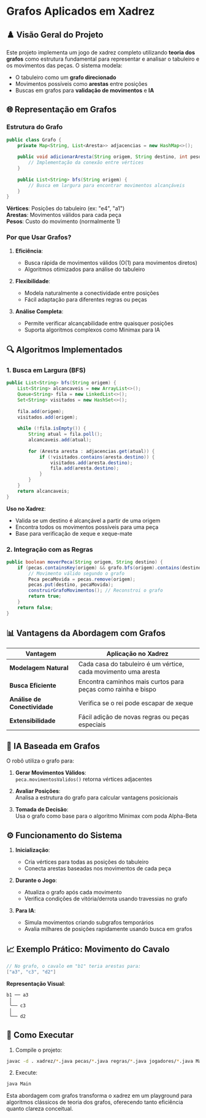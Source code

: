 # Grafos Aplicados em Xadrez

## ♟️ Visão Geral do Projeto

Este projeto implementa um jogo de xadrez completo utilizando **teoria dos grafos** como estrutura fundamental para representar e analisar o tabuleiro e os movimentos das peças. O sistema modela:

- O tabuleiro como um **grafo direcionado**
- Movimentos possíveis como **arestas** entre posições
- Buscas em grafos para **validação de movimentos** e **IA**

## 🌐 Representação em Grafos

### Estrutura do Grafo

```java
public class Grafo {
    private Map<String, List<Aresta>> adjacencias = new HashMap<>();
    
    public void adicionarAresta(String origem, String destino, int peso) {
        // Implementação da conexão entre vértices
    }
    
    public List<String> bfs(String origem) {
        // Busca em largura para encontrar movimentos alcançáveis
    }
}
```

**Vértices**: Posições do tabuleiro (ex: "e4", "a1")  
**Arestas**: Movimentos válidos para cada peça  
**Pesos**: Custo do movimento (normalmente 1)

### Por que Usar Grafos?

1. **Eficiência**:
   - Busca rápida de movimentos válidos (O(1) para movimentos diretos)
   - Algoritmos otimizados para análise do tabuleiro

2. **Flexibilidade**:
   - Modela naturalmente a conectividade entre posições
   - Fácil adaptação para diferentes regras ou peças

3. **Análise Completa**:
   - Permite verificar alcançabilidade entre quaisquer posições
   - Suporta algoritmos complexos como Minimax para IA

## 🔍 Algoritmos Implementados

### 1. Busca em Largura (BFS)

```java
public List<String> bfs(String origem) {
    List<String> alcancaveis = new ArrayList<>();
    Queue<String> fila = new LinkedList<>();
    Set<String> visitados = new HashSet<>();
    
    fila.add(origem);
    visitados.add(origem);
    
    while (!fila.isEmpty()) {
        String atual = fila.poll();
        alcancaveis.add(atual);
        
        for (Aresta aresta : adjacencias.get(atual)) {
            if (!visitados.contains(aresta.destino)) {
                visitados.add(aresta.destino);
                fila.add(aresta.destino);
            }
        }
    }
    return alcancaveis;
}
```

**Uso no Xadrez**:
- Valida se um destino é alcançável a partir de uma origem
- Encontra todos os movimentos possíveis para uma peça
- Base para verificação de xeque e xeque-mate

### 2. Integração com as Regras

```java
public boolean moverPeca(String origem, String destino) {
    if (pecas.containsKey(origem) && grafo.bfs(origem).contains(destino)) {
        // Movimento válido segundo o grafo
        Peca pecaMovida = pecas.remove(origem);
        pecas.put(destino, pecaMovida);
        construirGrafoMovimentos(); // Reconstroi o grafo
        return true;
    }
    return false;
}
```

## 📊 Vantagens da Abordagem com Grafos

| Vantagem | Aplicação no Xadrez |
|----------|---------------------|
| **Modelagem Natural** | Cada casa do tabuleiro é um vértice, cada movimento uma aresta |
| **Busca Eficiente** | Encontra caminhos mais curtos para peças como rainha e bispo |
| **Análise de Conectividade** | Verifica se o rei pode escapar de xeque |
| **Extensibilidade** | Fácil adição de novas regras ou peças especiais |

## 🧠 IA Baseada em Grafos

O robô utiliza o grafo para:

1. **Gerar Movimentos Válidos**:  
   ```peca.movimentosValidos()``` retorna vértices adjacentes

2. **Avaliar Posições**:  
   Analisa a estrutura do grafo para calcular vantagens posicionais

3. **Tomada de Decisão**:  
   Usa o grafo como base para o algoritmo Minimax com poda Alpha-Beta

## ⚙️ Funcionamento do Sistema

1. **Inicialização**:
   - Cria vértices para todas as posições do tabuleiro
   - Conecta arestas baseadas nos movimentos de cada peça

2. **Durante o Jogo**:
   - Atualiza o grafo após cada movimento
   - Verifica condições de vitória/derrota usando travessias no grafo

3. **Para IA**:
   - Simula movimentos criando subgrafos temporários
   - Avalia milhares de posições rapidamente usando busca em grafos

## 📈 Exemplo Prático: Movimento do Cavalo

```java
// No grafo, o cavalo em "b1" teria arestas para:
["a3", "c3", "d2"]
```
**Representação Visual**:
```
b1 ── a3
 │
 └── c3
 │
 └── d2
```

## 🚀 Como Executar

1. Compile o projeto:
```bash
javac -d . xadrez/*.java pecas/*.java regras/*.java jogadores/*.java Main.java
```

2. Execute:
```bash
java Main
```

Esta abordagem com grafos transforma o xadrez em um playground para algoritmos clássicos de teoria dos grafos, oferecendo tanto eficiência quanto clareza conceitual.